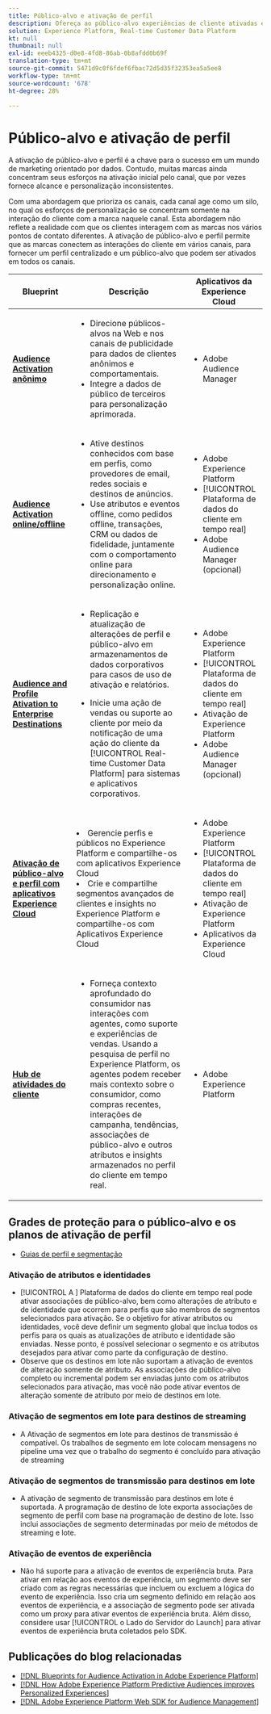 ```yaml
---
title: Público-alvo e ativação de perfil
description: Ofereça ao público-alvo experiências de cliente ativadas e centradas no perfil com a Plataforma de dados do cliente em tempo real.
solution: Experience Platform, Real-time Customer Data Platform
kt: null
thumbnail: null
exl-id: eeeb4325-d0e8-4fd8-86ab-0b8afdd0b69f
translation-type: tm+mt
source-git-commit: 5471d9c0f6fdef6fbac72d5d35f32353ea5a5ee8
workflow-type: tm+mt
source-wordcount: '678'
ht-degree: 28%

---
```



# Público-alvo e ativação de perfil

A ativação de público-alvo e perfil é a chave para o sucesso em um mundo de marketing orientado por dados. Contudo, muitas marcas ainda concentram seus esforços na ativação inicial pelo canal, que por vezes fornece alcance e personalização inconsistentes.

Com uma abordagem que prioriza os canais, cada canal age como um silo, no qual os esforços de personalização se concentram somente na interação do cliente com a marca naquele canal. Esta abordagem não reflete a realidade com que os clientes interagem com as marcas nos vários pontos de contato diferentes. A ativação de público-alvo e perfil permite que as marcas conectem as interações do cliente em vários canais, para fornecer um perfil centralizado e um público-alvo que podem ser ativados em todos os canais.

| Blueprint | Descrição | Aplicativos da Experience Cloud |
|---|---|---|
| **[Audience Activation anônimo](anonymous.md)** | <ul><li>Direcione públicos-alvos na Web e nos canais de publicidade para dados de clientes anônimos e comportamentais.</li><li>Integre a dados de público de terceiros para personalização aprimorada.</li></ul> | <ul><li>Adobe Audience Manager</li></ul> |
| **[Audience Activation online/offline](online-offline.md)** | <ul><li>Ative destinos conhecidos com base em perfis, como provedores de email, redes sociais e destinos de anúncios. </li><li>Use atributos e eventos offline, como pedidos offline, transações, CRM ou dados de fidelidade, juntamente com o comportamento online para direcionamento e personalização online.</li></ul> | <ul><li>Adobe Experience Platform</li><li> [!UICONTROL Plataforma de dados do cliente em tempo real]</li><li>Adobe Audience Manager (opcional)</li></ul> |
| **[Audience and Profile Ativation to Enterprise Destinations](enterprise-destinations.md)** | <ul><li>Replicação e atualização de alterações de perfil e público-alvo em armazenamentos de dados corporativos para casos de uso de ativação e relatórios. </li></ul><ul><li>Inicie uma ação de vendas ou suporte ao cliente por meio da notificação de uma ação do cliente da [!UICONTROL Real-time Customer Data Platform] para sistemas e aplicativos corporativos.</li></ul> | <ul><li>Adobe Experience Platform</li><li>[!UICONTROL Plataforma de dados do cliente em tempo real]</li><li>Ativação de Experience Platform</li><li>Adobe Audience Manager (opcional)</li></ul> |
| **[Ativação de público-alvo e perfil com aplicativos Experience Cloud](platform-and-applications.md)** | </ul><li>Gerencie perfis e públicos no Experience Platform e compartilhe-os com aplicativos Experience Cloud</li><li>Crie e compartilhe segmentos avançados de clientes e insights no Experience Platform e compartilhe-os com Aplicativos Experience Cloud</li></ul> | <ul><li>Adobe Experience Platform</li><li>[!UICONTROL Plataforma de dados do cliente em tempo real]</li><li>Ativação de Experience Platform</li><li>Aplicativos da Experience Cloud</li></ul> |
| **[Hub de atividades do cliente](customer-activity.md)** | <ul><li>Forneça contexto aprofundado do consumidor nas interações com agentes, como suporte e experiências de vendas. Usando a pesquisa de perfil no Experience Platform, os agentes podem receber mais contexto sobre o consumidor, como compras recentes, interações de campanha, tendências, associações de público-alvo e outros atributos e insights armazenados no perfil do cliente em tempo real.</li></ul> | <ul><li>Adobe Experience Platform</li></ul> |



## Grades de proteção para o público-alvo e os planos de ativação de perfil

* [Guias de perfil e segmentação](https://experienceleague.adobe.com/docs/experience-platform/profile/guardrails.html?lang=pt-BR)


### Ativação de atributos e identidades

* [!UICONTROL A ] Plataforma de dados do cliente em tempo real pode ativar associações de público-alvo, bem como alterações de atributo e de identidade que ocorrem para perfis que são membros de segmentos selecionados para ativação. Se o objetivo for ativar atributos ou identidades, você deve definir um segmento global que inclua todos os perfis para os quais as atualizações de atributo e identidade são enviadas. Nesse ponto, é possível selecionar o segmento e os atributos desejados para ativar como parte da configuração de destino.
* Observe que os destinos em lote não suportam a ativação de eventos de alteração somente de atributo. As associações de público-alvo completo ou incremental podem ser enviadas junto com os atributos selecionados para ativação, mas você não pode ativar eventos de alteração somente de atributo por meio de destinos em lote.

### Ativação de segmentos em lote para destinos de streaming

* A Ativação de segmentos em lote para destinos de transmissão é compatível. Os trabalhos de segmento em lote colocam mensagens no pipeline uma vez que o trabalho do segmento é concluído para ativação de streaming

### Ativação de segmentos de transmissão para destinos em lote

* A ativação de segmento de transmissão para destinos em lote é suportada. A programação de destino de lote exporta associações de segmento de perfil com base na programação de destino de lote. Isso inclui associações de segmento determinadas por meio de métodos de streaming e lote.

### Ativação de eventos de experiência

* Não há suporte para a ativação de eventos de experiência bruta. Para ativar em relação aos eventos de experiência, um segmento deve ser criado com as regras necessárias que incluem ou excluem a lógica do evento de experiência. Isso cria um segmento definido em relação aos eventos de experiência, e a associação de segmento pode ser ativada como um proxy para ativar eventos de experiência bruta. Além disso, considere usar [!UICONTROL o Lado do Servidor do Launch] para ativar eventos de experiência bruta coletados pelo SDK.


## Publicações do blog relacionadas

* [[!DNL Blueprints for Audience Activation in Adobe Experience Platform]](https://medium.com/adobetech/a-blueprint-for-audience-activation-in-adobe-experience-platform-b2b30fae90fd)
* [[!DNL How Adobe Experience Platform Predictive Audiences improves Personalized Experiences]](https://medium.com/adobetech/how-adobe-experience-platform-predictive-audiences-improves-personalized-experiences-1f75a60cb7a3)
* [[!DNL Adobe Experience Platform Web SDK for Audience Management]](https://medium.com/adobetech/adobe-experience-platform-web-sdk-for-audience-management-751fa6d063bc)

